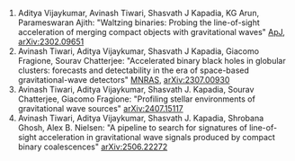 1. Aditya Vijaykumar, Avinash Tiwari, Shasvath J Kapadia, KG Arun, Parameswaran Ajith: "Waltzing binaries: Probing the line-of-sight acceleration of merging compact objects with gravitational waves" [ApJ](https://iopscience.iop.org/article/10.3847/1538-4357/acd77d/meta), [arXiv:2302.09651](https://arxiv.org/abs/2302.09651)
2. Avinash Tiwari, Aditya Vijaykumar, Shasvath J Kapadia, Giacomo Fragione, Sourav Chatterjee: "Accelerated binary black holes in globular clusters: forecasts and detectability in the era of space-based gravitational-wave detectors" [MNRAS](https://academic.oup.com/mnras/article/527/3/8586/7459933), [arXiv:2307.00930](https://arxiv.org/abs/2307.00930)
3. Avinash Tiwari, Aditya Vijaykumar, Shasvath J. Kapadia, Sourav Chatterjee, Giacomo Fragione: "Profiling stellar environments of gravitational wave sources" [arXiv:2407.15117](https://arxiv.org/abs/2407.15117)
4. Avinash Tiwari, Aditya Vijaykumar, Shasvath J. Kapadia, Shrobana Ghosh, Alex B. Nielsen: "A pipeline to search for signatures of line-of-sight acceleration in gravitational wave signals produced by compact binary coalescences" [arXiv:2506.22272](https://arxiv.org/abs/2506.22272)
